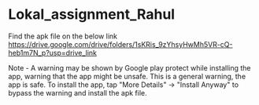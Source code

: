 # Lokal_assignment_Rahul

Find the apk file on the below link
https://drive.google.com/drive/folders/1sKRis_9zYhsyHwMh5VR-cQ-heb1m7N_p?usp=drive_link

Note - A warning may be shown by Google play protect while installing the app, warning that the app might be unsafe. This is a general warning, the app is safe. To install the app, tap "More Details" -> "Install Anyway" to bypass the warning and install the apk file.
